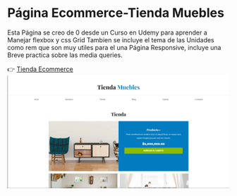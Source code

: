 # Página Ecommerce-Tienda Muebles
Esta Página se creo de 0 desde un Curso en Udemy para aprender a Manejar flexbox y css Grid Tambien se incluye el tema
de las Unidades como rem que son muy utiles para el una Página Responsive, incluye una Breve practica sobre las media queries.

:point_right: [Tienda Ecommerce](https://app.netlify.com/sites/tienda-del-mueble/overview)
![Ecommerce](/img/Ecommerce.jpg)